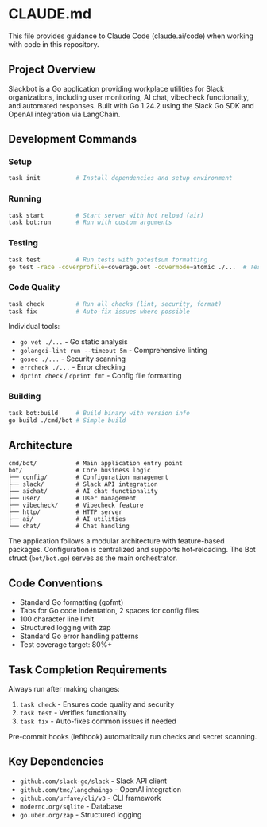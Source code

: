 # CLAUDE.md

This file provides guidance to Claude Code (claude.ai/code) when working with code in this repository.

## Project Overview

Slackbot is a Go application providing workplace utilities for Slack organizations, including user monitoring, AI chat, vibecheck functionality, and automated responses. Built with Go 1.24.2 using the Slack Go SDK and OpenAI integration via LangChain.

## Development Commands

### Setup

```bash
task init          # Install dependencies and setup environment
```

### Running

```bash
task start         # Start server with hot reload (air)
task bot:run       # Run with custom arguments
```

### Testing

```bash
task test          # Run tests with gotestsum formatting
go test -race -coverprofile=coverage.out -covermode=atomic ./...  # Tests with coverage
```

### Code Quality

```bash
task check         # Run all checks (lint, security, format)
task fix           # Auto-fix issues where possible
```

Individual tools:

- `go vet ./...` - Go static analysis
- `golangci-lint run --timeout 5m` - Comprehensive linting
- `gosec ./...` - Security scanning
- `errcheck ./...` - Error checking
- `dprint check` / `dprint fmt` - Config file formatting

### Building

```bash
task bot:build     # Build binary with version info
go build ./cmd/bot # Simple build
```

## Architecture

```
cmd/bot/           # Main application entry point
bot/               # Core business logic
├── config/        # Configuration management
├── slack/         # Slack API integration  
├── aichat/        # AI chat functionality
├── user/          # User management
├── vibecheck/     # Vibecheck feature
├── http/          # HTTP server
├── ai/            # AI utilities
└── chat/          # Chat handling
```

The application follows a modular architecture with feature-based packages. Configuration is centralized and supports hot-reloading. The Bot struct (`bot/bot.go`) serves as the main orchestrator.

## Code Conventions

- Standard Go formatting (gofmt)
- Tabs for Go code indentation, 2 spaces for config files
- 100 character line limit
- Structured logging with zap
- Standard Go error handling patterns
- Test coverage target: 80%+

## Task Completion Requirements

Always run after making changes:

1. `task check` - Ensures code quality and security
2. `task test` - Verifies functionality
3. `task fix` - Auto-fixes common issues if needed

Pre-commit hooks (lefthook) automatically run checks and secret scanning.

## Key Dependencies

- `github.com/slack-go/slack` - Slack API client
- `github.com/tmc/langchaingo` - OpenAI integration
- `github.com/urfave/cli/v3` - CLI framework
- `modernc.org/sqlite` - Database
- `go.uber.org/zap` - Structured logging
